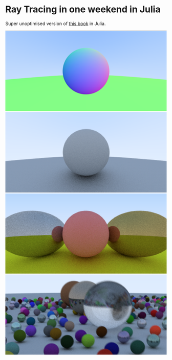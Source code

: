# Ray Tracing in one weekend in Julia

Super unoptimised version of [this book](http://www.realtimerendering.com/raytracing/Ray%20Tracing%20in%20a%20Weekend.pdf)
in Julia.

![normals](img/normals.png)
![normals](img/grey.png)
![normals](img/metal.png)
![normals](img/scene.png)

